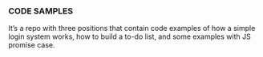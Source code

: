 ### CODE SAMPLES 

It’s a repo with three positions that contain code examples of how a simple login system works, how to build a to-do list, and some examples with JS promise case.  
